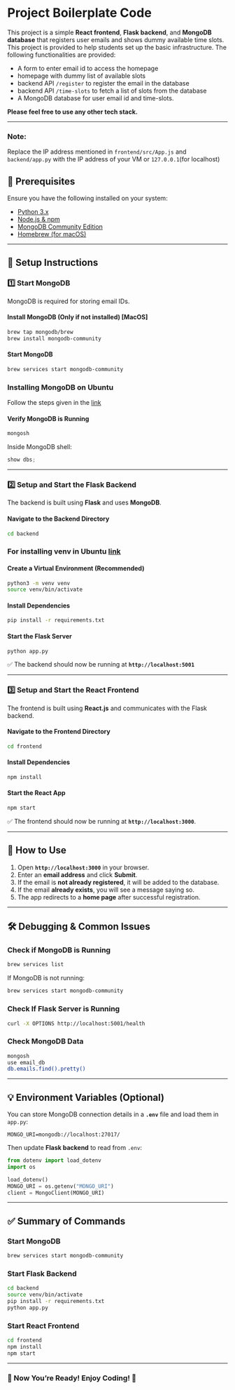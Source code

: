 # Project Boilerplate Code

This project is a simple **React frontend**, **Flask backend**, and **MongoDB database** that registers user emails and shows dummy available time slots.
This project is provided to help students set up the basic infrastructure. The following functionalities are provided:
- A form to enter email id to access the homepage
- homepage with dummy list of available slots
- backend API `/register` to register the email in the database
- backend API `/time-slots` to fetch a list of slots from the database
- A MongoDB database for user email id and time-slots.


**Please feel free to use any other tech stack.** 

---

### Note:
Replace the IP address mentioned in `frontend/src/App.js` and `backend/app.py` with the IP address of your VM or `127.0.0.1`(for localhost)

## **📌 Prerequisites**
Ensure you have the following installed on your system:

- [Python 3.x](https://www.python.org/downloads/)
- [Node.js & npm](https://nodejs.org/en/download/)
- [MongoDB Community Edition](https://www.mongodb.com/try/download/community)
- [Homebrew (for macOS)](https://brew.sh/)

---

## **🚀 Setup Instructions**

### **1️⃣ Start MongoDB**
MongoDB is required for storing email IDs.

#### Install MongoDB (Only if not installed) [MacOS]
```sh
brew tap mongodb/brew
brew install mongodb-community
```

#### **Start MongoDB**
```sh
brew services start mongodb-community
```

### Installing MongoDB on Ubuntu
Follow the steps given in the [link](https://www.mongodb.com/docs/manual/tutorial/install-mongodb-on-ubuntu/)

#### **Verify MongoDB is Running**
```sh
mongosh
```
Inside MongoDB shell:
```js
show dbs;
```
---

### **2️⃣ Setup and Start the Flask Backend**
The backend is built using **Flask** and uses **MongoDB**.

#### **Navigate to the Backend Directory**
```sh
cd backend
```

### **For installing venv in Ubuntu** [link](https://www.arubacloud.com/tutorial/how-to-create-a-python-virtual-environment-on-ubuntu.aspx)

#### **Create a Virtual Environment (Recommended)**
```sh
python3 -m venv venv
source venv/bin/activate
```

#### **Install Dependencies**
```sh
pip install -r requirements.txt
```

#### **Start the Flask Server**
```sh
python app.py
```
✅ The backend should now be running at **`http://localhost:5001`**

---

### **3️⃣ Setup and Start the React Frontend**
The frontend is built using **React.js** and communicates with the Flask backend.

#### **Navigate to the Frontend Directory**
```sh
cd frontend
```

#### **Install Dependencies**
```sh
npm install
```

#### **Start the React App**
```sh
npm start
```
✅ The frontend should now be running at **`http://localhost:3000`**.

---

## **🌟 How to Use**
1. Open **`http://localhost:3000`** in your browser.
2. Enter an **email address** and click **Submit**.
3. If the email is **not already registered**, it will be added to the database.
4. If the email **already exists**, you will see a message saying so.
5. The app redirects to a **home page** after successful registration.

---

## **🛠 Debugging & Common Issues**
### **Check if MongoDB is Running**
```sh
brew services list
```
If MongoDB is not running:
```sh
brew services start mongodb-community
```

### **Check If Flask Server is Running**
```sh
curl -X OPTIONS http://localhost:5001/health
```

### **Check MongoDB Data**
```sh
mongosh
use email_db
db.emails.find().pretty()
```

---

## **💡 Environment Variables (Optional)**
You can store MongoDB connection details in a **`.env`** file and load them in `app.py`:
```
MONGO_URI=mongodb://localhost:27017/
```
Then update **Flask backend** to read from `.env`:
```python
from dotenv import load_dotenv
import os

load_dotenv()
MONGO_URI = os.getenv("MONGO_URI")
client = MongoClient(MONGO_URI)
```

---

## **✅ Summary of Commands**
### **Start MongoDB**
```sh
brew services start mongodb-community
```

### **Start Flask Backend**
```sh
cd backend
source venv/bin/activate
pip install -r requirements.txt
python app.py
```

### **Start React Frontend**
```sh
cd frontend
npm install
npm start
```

---

### **🚀 Now You’re Ready! Enjoy Coding! 🎉**

